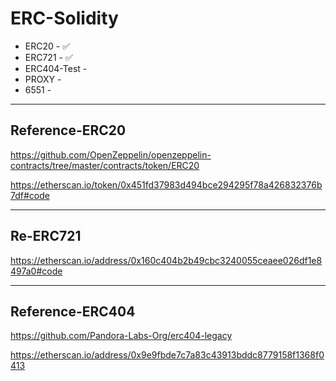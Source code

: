 # ERC-Solidity

- ERC20 - ✅
- ERC721 - ✅
- ERC404-Test -
- PROXY - 
- 6551 -
 
---

## Reference-ERC20

https://github.com/OpenZeppelin/openzeppelin-contracts/tree/master/contracts/token/ERC20

https://etherscan.io/token/0x451fd37983d494bce294295f78a426832376b7df#code

---

## Re-ERC721

https://etherscan.io/address/0x160c404b2b49cbc3240055ceaee026df1e8497a0#code

---

## Reference-ERC404

https://github.com/Pandora-Labs-Org/erc404-legacy

https://etherscan.io/address/0x9e9fbde7c7a83c43913bddc8779158f1368f0413
